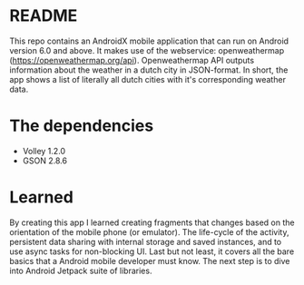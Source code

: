 # README
This repo contains an AndroidX mobile application that can run on Android version 6.0 and above.
It makes use of the webservice: openweathermap (https://openweathermap.org/api). Openweathermap API outputs information about the weather in a dutch city in JSON-format.
In short, the app shows a list of literally all dutch cities with it's corresponding weather data.
# The dependencies
- Volley 1.2.0
- GSON 2.8.6
# Learned
By creating this app I learned creating fragments that changes based on the orientation of the mobile phone (or emulator).
The life-cycle of the activity, persistent data sharing with internal storage and saved instances, and to use async tasks for non-blocking UI.
Last but not least, it covers all the bare basics that a Android mobile developer must know.
The next step is to dive into Android Jetpack suite of libraries.
